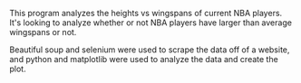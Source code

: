 This program analyzes the heights vs wingspans of current NBA players. It's looking to analyze whether or not NBA players have larger than average wingspans or not.

Beautiful soup and selenium were used to scrape the data off of a website, and python and matplotlib were used to analyze the data and create the plot. 

